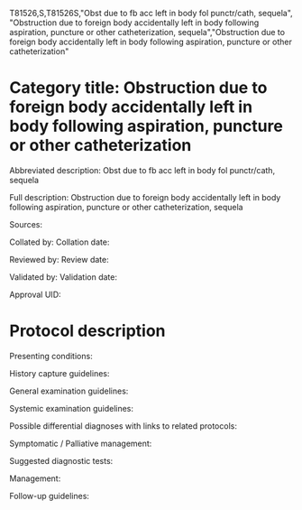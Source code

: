 T81526,S,T81526S,"Obst due to fb acc left in body fol punctr/cath, sequela", "Obstruction due to foreign body accidentally left in body following aspiration, puncture or other catheterization, sequela","Obstruction due to foreign body accidentally left in body following aspiration, puncture or other catheterization"
# Category title: Obstruction due to foreign body accidentally left in body following aspiration, puncture or other catheterization

Abbreviated description: Obst due to fb acc left in body fol punctr/cath, sequela

Full description: Obstruction due to foreign body accidentally left in body following aspiration, puncture or other catheterization, sequela

Sources:

Collated by:
Collation date:

Reviewed by:
Review date:

Validated by:
Validation date:

Approval UID:

# Protocol description

Presenting conditions:

History capture guidelines:

General examination guidelines:

Systemic examination guidelines:

Possible differential diagnoses with links to related protocols:

Symptomatic / Palliative management:

Suggested diagnostic tests:

Management:

Follow-up guidelines:
